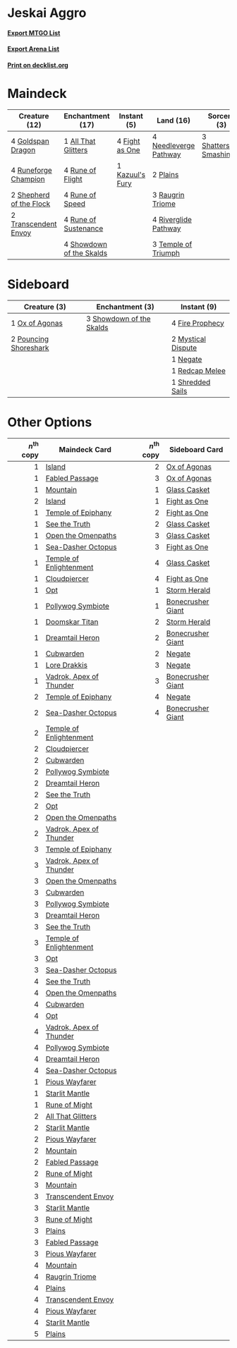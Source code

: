 # Jeskai Aggro

#### [Export MTGO List](../collection/Jeskai%20Aggro/Jeskai%20Aggro.txt)
#### [Export Arena List](../collection/Jeskai%20Aggro/Jeskai%20Aggro_arena.txt)
#### [Print on decklist.org](http://decklist.org/?deckmain=1%09All%20That%20Glitters%0A3%09Birgi,%20God%20of%20Storytelling%0A4%09Fight%20as%20One%0A4%09Goldspan%20Dragon%0A4%09Hengegate%20Pathway%0A1%09Kazuul's%20Fury%0A4%09Needleverge%20Pathway%0A2%09Plains%0A3%09Raugrin%20Triome%0A4%09Riverglide%20Pathway%0A4%09Rune%20of%20Flight%0A4%09Rune%20of%20Speed%0A4%09Rune%20of%20Sustenance%0A4%09Runeforge%20Champion%0A3%09Shatterskull%20Smashing%0A2%09Shepherd%20of%20the%20Flock%0A4%09Showdown%20of%20the%20Skalds%0A3%09Temple%20of%20Triumph%0A2%09Transcendent%20Envoy&deckside=4%09Fire%20Prophecy%0A2%09Mystical%20Dispute%0A1%09Negate%0A1%09Ox%20of%20Agonas%0A2%09Pouncing%20Shoreshark%0A1%09Redcap%20Melee%0A3%09Showdown%20of%20the%20Skalds%0A1%09Shredded%20Sails)
# Maindeck

|                                          Creature (12)                                           |                                         Enchantment (17)                                          |                                       Instant (5)                                        |                                           Land (16)                                            |                                           Sorcery (3)                                            |        Unknown (7)         |
|--------------------------------------------------------------------------------------------------|---------------------------------------------------------------------------------------------------|------------------------------------------------------------------------------------------|------------------------------------------------------------------------------------------------|--------------------------------------------------------------------------------------------------|----------------------------|
|4 [Goldspan Dragon](http://gatherer.wizards.com/Pages/Card/Details.aspx?multiverseid=503751)      |1 [All That Glitters](http://gatherer.wizards.com/Pages/Card/Details.aspx?multiverseid=472964)     |4 [Fight as One](http://gatherer.wizards.com/Pages/Card/Details.aspx?multiverseid=479532) |4 [Needleverge Pathway](http://gatherer.wizards.com/Pages/Card/Details.aspx?multiverseid=491918)|3 [Shatterskull Smashing](http://gatherer.wizards.com/Pages/Card/Details.aspx?multiverseid=491802)|3 Birgi, God of Storytelling|
|4 [Runeforge Champion](http://gatherer.wizards.com/Pages/Card/Details.aspx?multiverseid=503632)   |4 [Rune of Flight](http://gatherer.wizards.com/Pages/Card/Details.aspx?multiverseid=503683)        |1 [Kazuul's Fury](http://gatherer.wizards.com/Pages/Card/Details.aspx?multiverseid=491786)|2 [Plains](http://gatherer.wizards.com/Pages/Card/Details.aspx?multiverseid=439856)             |                                                                                                  |4 Hengegate Pathway         |
|2 [Shepherd of the Flock](http://gatherer.wizards.com/Pages/Card/Details.aspx?multiverseid=472990)|4 [Rune of Speed](http://gatherer.wizards.com/Pages/Card/Details.aspx?multiverseid=503760)         |                                                                                          |3 [Raugrin Triome](http://gatherer.wizards.com/Pages/Card/Details.aspx?multiverseid=479771)     |                                                                                                  |                            |
|2 [Transcendent Envoy](http://gatherer.wizards.com/Pages/Card/Details.aspx?multiverseid=476291)   |4 [Rune of Sustenance](http://gatherer.wizards.com/Pages/Card/Details.aspx?multiverseid=503631)    |                                                                                          |4 [Riverglide Pathway](http://gatherer.wizards.com/Pages/Card/Details.aspx?multiverseid=491920) |                                                                                                  |                            |
|                                                                                                  |4 [Showdown of the Skalds](http://gatherer.wizards.com/Pages/Card/Details.aspx?multiverseid=503845)|                                                                                          |3 [Temple of Triumph](http://gatherer.wizards.com/Pages/Card/Details.aspx?multiverseid=373560)  |                                                                                                  |                            |


# Sideboard

|                                          Creature (3)                                          |                                          Enchantment (3)                                          |                                         Instant (9)                                         |
|------------------------------------------------------------------------------------------------|---------------------------------------------------------------------------------------------------|---------------------------------------------------------------------------------------------|
|1 [Ox of Agonas](http://gatherer.wizards.com/Pages/Card/Details.aspx?multiverseid=476398)       |3 [Showdown of the Skalds](http://gatherer.wizards.com/Pages/Card/Details.aspx?multiverseid=503845)|4 [Fire Prophecy](http://gatherer.wizards.com/Pages/Card/Details.aspx?multiverseid=479636)   |
|2 [Pouncing Shoreshark](http://gatherer.wizards.com/Pages/Card/Details.aspx?multiverseid=479584)|                                                                                                   |2 [Mystical Dispute](http://gatherer.wizards.com/Pages/Card/Details.aspx?multiverseid=473020)|
|                                                                                                |                                                                                                   |1 [Negate](http://gatherer.wizards.com/Pages/Card/Details.aspx?multiverseid=423707)          |
|                                                                                                |                                                                                                   |1 [Redcap Melee](http://gatherer.wizards.com/Pages/Card/Details.aspx?multiverseid=473097)    |
|                                                                                                |                                                                                                   |1 [Shredded Sails](http://gatherer.wizards.com/Pages/Card/Details.aspx?multiverseid=479656)  |


# Other Options

|*n*<sup>th</sup> copy|                                          Maindeck Card                                           |*n*<sup>th</sup> copy|                                       Sideboard Card                                       |
|--------------------:|--------------------------------------------------------------------------------------------------|--------------------:|--------------------------------------------------------------------------------------------|
|                    1|[Island](http://gatherer.wizards.com/Pages/Card/Details.aspx?multiverseid=439857)                 |                    2|[Ox of Agonas](http://gatherer.wizards.com/Pages/Card/Details.aspx?multiverseid=476398)     |
|                    1|[Fabled Passage](http://gatherer.wizards.com/Pages/Card/Details.aspx?multiverseid=473206)         |                    3|[Ox of Agonas](http://gatherer.wizards.com/Pages/Card/Details.aspx?multiverseid=476398)     |
|                    1|[Mountain](http://gatherer.wizards.com/Pages/Card/Details.aspx?multiverseid=439859)               |                    1|[Glass Casket](http://gatherer.wizards.com/Pages/Card/Details.aspx?multiverseid=472977)     |
|                    2|[Island](http://gatherer.wizards.com/Pages/Card/Details.aspx?multiverseid=439857)                 |                    1|[Fight as One](http://gatherer.wizards.com/Pages/Card/Details.aspx?multiverseid=479532)     |
|                    1|[Temple of Epiphany](http://gatherer.wizards.com/Pages/Card/Details.aspx?multiverseid=442808)     |                    2|[Fight as One](http://gatherer.wizards.com/Pages/Card/Details.aspx?multiverseid=479532)     |
|                    1|[See the Truth](http://gatherer.wizards.com/Pages/Card/Details.aspx?multiverseid=488251)          |                    2|[Glass Casket](http://gatherer.wizards.com/Pages/Card/Details.aspx?multiverseid=472977)     |
|                    1|[Open the Omenpaths](http://gatherer.wizards.com/Pages/Card/Details.aspx?multiverseid=503755)     |                    3|[Glass Casket](http://gatherer.wizards.com/Pages/Card/Details.aspx?multiverseid=472977)     |
|                    1|[Sea-Dasher Octopus](http://gatherer.wizards.com/Pages/Card/Details.aspx?multiverseid=479586)     |                    3|[Fight as One](http://gatherer.wizards.com/Pages/Card/Details.aspx?multiverseid=479532)     |
|                    1|[Temple of Enlightenment](http://gatherer.wizards.com/Pages/Card/Details.aspx?multiverseid=378535)|                    4|[Glass Casket](http://gatherer.wizards.com/Pages/Card/Details.aspx?multiverseid=472977)     |
|                    1|[Cloudpiercer](http://gatherer.wizards.com/Pages/Card/Details.aspx?multiverseid=479632)           |                    4|[Fight as One](http://gatherer.wizards.com/Pages/Card/Details.aspx?multiverseid=479532)     |
|                    1|[Opt](http://gatherer.wizards.com/Pages/Card/Details.aspx?multiverseid=442948)                    |                    1|[Storm Herald](http://gatherer.wizards.com/Pages/Card/Details.aspx?multiverseid=476407)     |
|                    1|[Pollywog Symbiote](http://gatherer.wizards.com/Pages/Card/Details.aspx?multiverseid=482372)      |                    1|[Bonecrusher Giant](http://gatherer.wizards.com/Pages/Card/Details.aspx?multiverseid=473077)|
|                    1|[Doomskar Titan](http://gatherer.wizards.com/Pages/Card/Details.aspx?multiverseid=503742)         |                    2|[Storm Herald](http://gatherer.wizards.com/Pages/Card/Details.aspx?multiverseid=476407)     |
|                    1|[Dreamtail Heron](http://gatherer.wizards.com/Pages/Card/Details.aspx?multiverseid=479567)        |                    2|[Bonecrusher Giant](http://gatherer.wizards.com/Pages/Card/Details.aspx?multiverseid=473077)|
|                    1|[Cubwarden](http://gatherer.wizards.com/Pages/Card/Details.aspx?multiverseid=479527)              |                    2|[Negate](http://gatherer.wizards.com/Pages/Card/Details.aspx?multiverseid=423707)           |
|                    1|[Lore Drakkis](http://gatherer.wizards.com/Pages/Card/Details.aspx?multiverseid=479714)           |                    3|[Negate](http://gatherer.wizards.com/Pages/Card/Details.aspx?multiverseid=423707)           |
|                    1|[Vadrok, Apex of Thunder](http://gatherer.wizards.com/Pages/Card/Details.aspx?multiverseid=479734)|                    3|[Bonecrusher Giant](http://gatherer.wizards.com/Pages/Card/Details.aspx?multiverseid=473077)|
|                    2|[Temple of Epiphany](http://gatherer.wizards.com/Pages/Card/Details.aspx?multiverseid=442808)     |                    4|[Negate](http://gatherer.wizards.com/Pages/Card/Details.aspx?multiverseid=423707)           |
|                    2|[Sea-Dasher Octopus](http://gatherer.wizards.com/Pages/Card/Details.aspx?multiverseid=479586)     |                    4|[Bonecrusher Giant](http://gatherer.wizards.com/Pages/Card/Details.aspx?multiverseid=473077)|
|                    2|[Temple of Enlightenment](http://gatherer.wizards.com/Pages/Card/Details.aspx?multiverseid=378535)|                     |                                                                                            |
|                    2|[Cloudpiercer](http://gatherer.wizards.com/Pages/Card/Details.aspx?multiverseid=479632)           |                     |                                                                                            |
|                    2|[Cubwarden](http://gatherer.wizards.com/Pages/Card/Details.aspx?multiverseid=479527)              |                     |                                                                                            |
|                    2|[Pollywog Symbiote](http://gatherer.wizards.com/Pages/Card/Details.aspx?multiverseid=482372)      |                     |                                                                                            |
|                    2|[Dreamtail Heron](http://gatherer.wizards.com/Pages/Card/Details.aspx?multiverseid=479567)        |                     |                                                                                            |
|                    2|[See the Truth](http://gatherer.wizards.com/Pages/Card/Details.aspx?multiverseid=488251)          |                     |                                                                                            |
|                    2|[Opt](http://gatherer.wizards.com/Pages/Card/Details.aspx?multiverseid=442948)                    |                     |                                                                                            |
|                    2|[Open the Omenpaths](http://gatherer.wizards.com/Pages/Card/Details.aspx?multiverseid=503755)     |                     |                                                                                            |
|                    2|[Vadrok, Apex of Thunder](http://gatherer.wizards.com/Pages/Card/Details.aspx?multiverseid=479734)|                     |                                                                                            |
|                    3|[Temple of Epiphany](http://gatherer.wizards.com/Pages/Card/Details.aspx?multiverseid=442808)     |                     |                                                                                            |
|                    3|[Vadrok, Apex of Thunder](http://gatherer.wizards.com/Pages/Card/Details.aspx?multiverseid=479734)|                     |                                                                                            |
|                    3|[Open the Omenpaths](http://gatherer.wizards.com/Pages/Card/Details.aspx?multiverseid=503755)     |                     |                                                                                            |
|                    3|[Cubwarden](http://gatherer.wizards.com/Pages/Card/Details.aspx?multiverseid=479527)              |                     |                                                                                            |
|                    3|[Pollywog Symbiote](http://gatherer.wizards.com/Pages/Card/Details.aspx?multiverseid=482372)      |                     |                                                                                            |
|                    3|[Dreamtail Heron](http://gatherer.wizards.com/Pages/Card/Details.aspx?multiverseid=479567)        |                     |                                                                                            |
|                    3|[See the Truth](http://gatherer.wizards.com/Pages/Card/Details.aspx?multiverseid=488251)          |                     |                                                                                            |
|                    3|[Temple of Enlightenment](http://gatherer.wizards.com/Pages/Card/Details.aspx?multiverseid=378535)|                     |                                                                                            |
|                    3|[Opt](http://gatherer.wizards.com/Pages/Card/Details.aspx?multiverseid=442948)                    |                     |                                                                                            |
|                    3|[Sea-Dasher Octopus](http://gatherer.wizards.com/Pages/Card/Details.aspx?multiverseid=479586)     |                     |                                                                                            |
|                    4|[See the Truth](http://gatherer.wizards.com/Pages/Card/Details.aspx?multiverseid=488251)          |                     |                                                                                            |
|                    4|[Open the Omenpaths](http://gatherer.wizards.com/Pages/Card/Details.aspx?multiverseid=503755)     |                     |                                                                                            |
|                    4|[Cubwarden](http://gatherer.wizards.com/Pages/Card/Details.aspx?multiverseid=479527)              |                     |                                                                                            |
|                    4|[Opt](http://gatherer.wizards.com/Pages/Card/Details.aspx?multiverseid=442948)                    |                     |                                                                                            |
|                    4|[Vadrok, Apex of Thunder](http://gatherer.wizards.com/Pages/Card/Details.aspx?multiverseid=479734)|                     |                                                                                            |
|                    4|[Pollywog Symbiote](http://gatherer.wizards.com/Pages/Card/Details.aspx?multiverseid=482372)      |                     |                                                                                            |
|                    4|[Dreamtail Heron](http://gatherer.wizards.com/Pages/Card/Details.aspx?multiverseid=479567)        |                     |                                                                                            |
|                    4|[Sea-Dasher Octopus](http://gatherer.wizards.com/Pages/Card/Details.aspx?multiverseid=479586)     |                     |                                                                                            |
|                    1|[Pious Wayfarer](http://gatherer.wizards.com/Pages/Card/Details.aspx?multiverseid=476283)         |                     |                                                                                            |
|                    1|[Starlit Mantle](http://gatherer.wizards.com/Pages/Card/Details.aspx?multiverseid=476318)         |                     |                                                                                            |
|                    1|[Rune of Might](http://gatherer.wizards.com/Pages/Card/Details.aspx?multiverseid=503807)          |                     |                                                                                            |
|                    2|[All That Glitters](http://gatherer.wizards.com/Pages/Card/Details.aspx?multiverseid=472964)      |                     |                                                                                            |
|                    2|[Starlit Mantle](http://gatherer.wizards.com/Pages/Card/Details.aspx?multiverseid=476318)         |                     |                                                                                            |
|                    2|[Pious Wayfarer](http://gatherer.wizards.com/Pages/Card/Details.aspx?multiverseid=476283)         |                     |                                                                                            |
|                    2|[Mountain](http://gatherer.wizards.com/Pages/Card/Details.aspx?multiverseid=439859)               |                     |                                                                                            |
|                    2|[Fabled Passage](http://gatherer.wizards.com/Pages/Card/Details.aspx?multiverseid=473206)         |                     |                                                                                            |
|                    2|[Rune of Might](http://gatherer.wizards.com/Pages/Card/Details.aspx?multiverseid=503807)          |                     |                                                                                            |
|                    3|[Mountain](http://gatherer.wizards.com/Pages/Card/Details.aspx?multiverseid=439859)               |                     |                                                                                            |
|                    3|[Transcendent Envoy](http://gatherer.wizards.com/Pages/Card/Details.aspx?multiverseid=476291)     |                     |                                                                                            |
|                    3|[Starlit Mantle](http://gatherer.wizards.com/Pages/Card/Details.aspx?multiverseid=476318)         |                     |                                                                                            |
|                    3|[Rune of Might](http://gatherer.wizards.com/Pages/Card/Details.aspx?multiverseid=503807)          |                     |                                                                                            |
|                    3|[Plains](http://gatherer.wizards.com/Pages/Card/Details.aspx?multiverseid=439856)                 |                     |                                                                                            |
|                    3|[Fabled Passage](http://gatherer.wizards.com/Pages/Card/Details.aspx?multiverseid=473206)         |                     |                                                                                            |
|                    3|[Pious Wayfarer](http://gatherer.wizards.com/Pages/Card/Details.aspx?multiverseid=476283)         |                     |                                                                                            |
|                    4|[Mountain](http://gatherer.wizards.com/Pages/Card/Details.aspx?multiverseid=439859)               |                     |                                                                                            |
|                    4|[Raugrin Triome](http://gatherer.wizards.com/Pages/Card/Details.aspx?multiverseid=479771)         |                     |                                                                                            |
|                    4|[Plains](http://gatherer.wizards.com/Pages/Card/Details.aspx?multiverseid=439856)                 |                     |                                                                                            |
|                    4|[Transcendent Envoy](http://gatherer.wizards.com/Pages/Card/Details.aspx?multiverseid=476291)     |                     |                                                                                            |
|                    4|[Pious Wayfarer](http://gatherer.wizards.com/Pages/Card/Details.aspx?multiverseid=476283)         |                     |                                                                                            |
|                    4|[Starlit Mantle](http://gatherer.wizards.com/Pages/Card/Details.aspx?multiverseid=476318)         |                     |                                                                                            |
|                    5|[Plains](http://gatherer.wizards.com/Pages/Card/Details.aspx?multiverseid=439856)                 |                     |                                                                                            |

